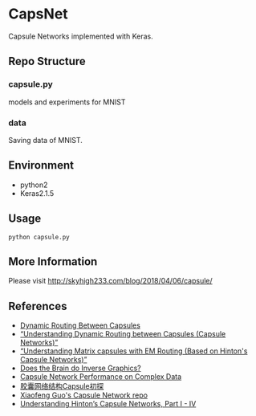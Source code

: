 # CapsNet
Capsule Networks implemented with Keras.

## Repo Structure

### capsule.py

models and experiments for MNIST

### data

Saving data of MNIST.

## Environment

* python2
* Keras2.1.5

## Usage

`python capsule.py`

## More Information

Please visit http://skyhigh233.com/blog/2018/04/06/capsule/

## References

* [Dynamic Routing Between Capsules](https://arxiv.org/abs/1710.09829)
* [“Understanding Dynamic Routing between Capsules (Capsule Networks)”](https://jhui.github.io/2017/11/03/Dynamic-Routing-Between-Capsules/)
* [“Understanding Matrix capsules with EM Routing (Based on Hinton's Capsule Networks)”](https://jhui.github.io/2017/11/14/Matrix-Capsules-with-EM-routing-Capsule-Network/)
* [Does the Brain do Inverse Graphics?](http://cseweb.ucsd.edu/~gary/cs200/s12/Hinton.pdf)
* [Capsule Network Performance on Complex Data](https://www.arxiv-vanity.com/papers/1712.03480/)
* [胶囊网络结构Capsule初探](https://zhuanlan.zhihu.com/p/33556066)
* [Xiaofeng Guo's Capsule Network repo](https://github.com/XifengGuo/CapsNet-Keras)
* [Understanding Hinton’s Capsule Networks, Part I - IV](https://medium.com/ai%C2%B3-theory-practice-business/understanding-hintons-capsule-networks-part-i-intuition-b4b559d1159b)

